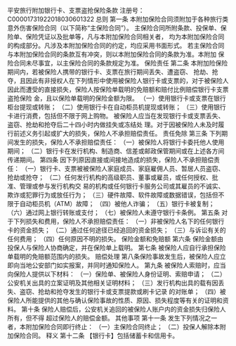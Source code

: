 平安旅行附加银行卡、支票盗抢保险条款
注册号：C00001731922018030601322
总则
第一条 本附加保险合同须附加于各种旅行类意外伤害保险合同（以下简称“主保险合同”）。
主保险合同所附条款、投保单、保险单、保险凭证以及批单等，凡与本附加保险合同相关者，
均为本附加保险合同的构成部分。凡涉及本附加保险合同的约定，均应采用书面形式。
若主保险合同与本附加保险合同的条款互有冲突，则以本附加保险合同的条款为准。本附加
保险合同未尽事宜，以主保险合同的条款规定为准。
保险责任
第二条 本附加险保险期间内，若被保险人携带的银行卡、支票在旅行期间丢失、遭盗窃、
抢劫、抢夺，且因此有非授权人在下列情形中使用被保险人银行卡或支票的，对于被保险人
因此而遭受的直接损失，保险人按保险单载明的免赔额和赔付比例赔偿银行卡支票盗抢保险
金，且以保险单载明的保险金额为限。
（一）使用银行卡或支票在银行柜台提现或转账；
（二）使用银行卡在自动柜员机提现或转账；
（三）使用银行卡进行消费，包括但不限于网上购物。
被保险人应当在发现银行卡或支票丢失、盗窃、抢劫和抢夺后二十四小时内做挂失或冻结处
理。对于因被保险人未及时履行前述义务引起或扩大的损失，保险人不承担赔偿责任。
责任免除
第三条 下列期间发生的损失，保险人不承担赔偿责任：
（一）被保险人将银行卡委托他人使用期间；
（二）银行卡在发行机构、制造商、信差或邮政保管期间或在上述各方间传递期间。
第四条 因下列原因直接或间接地造成的损失，保险人不承担赔偿责任：
（一）银行卡、支票被被保险人家庭成员、家庭雇佣人员、暂居人员盗窃、抢劫或抢夺；
（二）任何发行机构的高级职员、董事或雇员，或任何授权、批准、管理或参与发行机构交
易的机构或任何银行卡服务公司或其雇员的不诚实、欺诈或犯罪行为或放任行为；
（三）硬件故障、软件故障或数据错误，包括但不限于自动柜员机（ATM）故障；
（四）被他人诈骗；
（五）银行卡被复制；
（六）通过网上银行转账或支付；
（七）被保险人未遵守银行卡条例。
第五条 对于下列损失和费用，保险人不承担赔偿责任：
（一）非被保险人名下的任何银行卡的资金损失；
（二）通过任何途径已经追回的资金损失；
（三）与诉讼有关的任何费用；
（四）任何原因不明的损失。
保险金额和免赔额
第六条 保险金额由投保人与保险人协商确定，并在保险单上载明。
第七条 被保险人应自行承担保险单载明的免赔额范围内的损失。
赔偿处理
第八条保险事故发生后，被保险人应立即向当地公安部门如实报案，并同时通知保险人。
第九条 被保险人索赔时，应当向保险人提供以下材料：
（一）保险单、被保险人身份证明、索赔申请；
（二）公安机关出具的立案证明及其他相关证明材料；
（三）发行机构出具的载有因丢失、盗窃、抢劫和抢夺发生的银行卡或支票提款或刷卡记录
的对账单；
（四）被保险人所能提供的其他与确认保险事故的性质、原因、损失程度等有关的证明和资
料。
第十条 保险人赔偿后，公安机关追回的被保险人账户内的资金损失归保险人所有，但不得
超过保险人的赔偿金额。
其他事项
第十一条 发生下列情况之一者，本附加保险合同即行终止：
（一）主保险合同终止；
（二）投保人解除本附加保险合同。
释义
第十二条
【银行卡】包括储蓄卡和信用卡。
